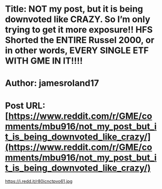 # Title: NOT my post, but it is being downvoted like CRAZY. So I’m only trying to get it more exposure!! HFS Shorted the ENTIRE Russel 2000, or in other words, EVERY SINGLE ETF WITH GME IN IT!!!!
# Author: jamesroland17
# Post URL: [https://www.reddit.com/r/GME/comments/mbu916/not_my_post_but_it_is_being_downvoted_like_crazy/](https://www.reddit.com/r/GME/comments/mbu916/not_my_post_but_it_is_being_downvoted_like_crazy/)


https://i.redd.it/r80icnctpvo61.jpg